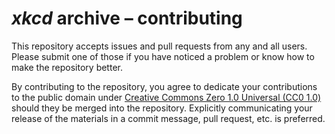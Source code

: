 # _xkcd_ archive &ndash;&nbsp;contributing

This repository accepts issues and pull requests from any and all users. Please submit one of those if you have noticed a problem or know how to make the repository better.

By contributing to the repository, you agree to dedicate your contributions to the public domain under [Creative Commons Zero&nbsp;1.0 Universal (CC0&nbsp;1.0)](./licenses/CC0-1.0.md) should they be merged into the repository. Explicitly communicating your release of the materials in a commit message, pull request, etc. is preferred.
